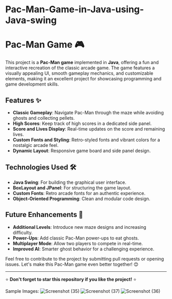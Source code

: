 # Pac-Man-Game-in-Java-using-Java-swing
# Pac-Man Game 🎮

This project is a **Pac-Man game** implemented in **Java**, offering a fun and interactive recreation of the classic arcade game. The game features a visually appealing UI, smooth gameplay mechanics, and customizable elements, making it an excellent project for showcasing programming and game development skills.

## Features ✨

- **Classic Gameplay**: Navigate Pac-Man through the maze while avoiding ghosts and collecting pellets.
- **High Scores**: Keep track of high scores in a dedicated side panel.
- **Score and Lives Display**: Real-time updates on the score and remaining lives.
- **Custom Fonts and Styling**: Retro-styled fonts and vibrant colors for a nostalgic arcade feel.
- **Dynamic Layout**: Responsive game board and side panel design.

## Technologies Used 🛠️

- **Java Swing**: For building the graphical user interface.
- **BoxLayout and JPanel**: For structuring the game layout.
- **Custom Fonts**: Retro arcade fonts for an authentic experience.
- **Object-Oriented Programming**: Clean and modular code design.

## Future Enhancements 🌟

- **Additional Levels**: Introduce new maze designs and increasing difficulty.
- **Power-Ups**: Add classic Pac-Man power-ups to eat ghosts.
- **Multiplayer Mode**: Allow two players to compete in real-time.
- **Improved AI**: Smarter ghost behavior for a challenging experience.

Feel free to contribute to the project by submitting pull requests or opening issues. Let's make this Pac-Man game even better together! 😊

---

⭐ **Don't forget to star this repository if you like the project!** ⭐

Sample Images:
![Screenshot (35)](https://github.com/user-attachments/assets/0f128fdc-17cf-4a23-8ab8-5dc325a6b5b5)
![Screenshot (37)](https://github.com/user-attachments/assets/951f991e-7f06-4b60-b155-7ed6aacbfb2e)
![Screenshot (36)](https://github.com/user-attachments/assets/0e2a33eb-1f4e-48df-bd22-0b8d7a07c5e6)

